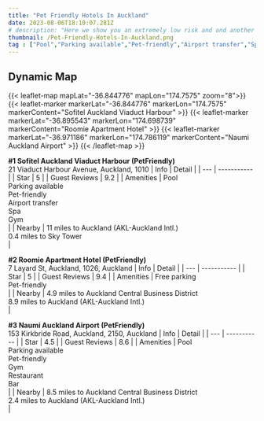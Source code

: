 ```yaml
---
title: "Pet Friendly Hotels In Auckland"
date: 2023-08-06T18:10:07.281Z
# description: "Here we show you an extremely low risk and and another medium risk approach to earn passive income "
thumbnail: /Pet-Friendly-Hotels-In-Auckland.png
tag : ["Pool","Parking available","Pet-friendly","Airport transfer","Spa","Gym","Free parking","Restaurant","Bar"]
---
```


## Dynamic Map
{{< leaflet-map  mapLat="-36.844776" mapLon="174.7575" zoom="8">}}
    {{< leaflet-marker markerLat="-36.844776" markerLon="174.7575" markerContent="Sofitel Auckland Viaduct Harbour" >}}
    {{< leaflet-marker markerLat="-36.895543" markerLon="174.698739" markerContent="Roomie Apartment Hotel" >}}
    {{< leaflet-marker markerLat="-36.971186" markerLon="174.786119" markerContent="Naumi Auckland Airport" >}}
{{< /leaflet-map >}}


**#1 Sofitel Auckland Viaduct Harbour (PetFriendly)**<br>21 Viaduct Harbour Avenue, Auckland, 1010
| Info | Detail |
| --- | ----------- |
| Star | 5 |
| Guest Reviews | 9.2 |
| Amenities | Pool<br>Parking available<br>Pet-friendly<br>Airport transfer<br>Spa<br>Gym<br> |
| Nearby | 11 miles to Auckland (AKL-Auckland Intl.)<br>0.4 miles to Sky Tower<br> |

**#2 Roomie Apartment Hotel (PetFriendly)**<br>7 Layard St, Auckland, 1026, Auckland
| Info | Detail |
| --- | ----------- |
| Star | 5 |
| Guest Reviews | 9.4 |
| Amenities | Free parking<br>Pet-friendly<br> |
| Nearby | 4.9 miles to Auckland Central Business District<br>8.9 miles to Auckland (AKL-Auckland Intl.)<br> |

**#3 Naumi Auckland Airport (PetFriendly)**<br>153 Kirkbride Road, Auckland, 2150, Auckland
| Info | Detail |
| --- | ----------- |
| Star | 4.5 |
| Guest Reviews | 8.6 |
| Amenities | Pool<br>Parking available<br>Pet-friendly<br>Gym<br>Restaurant<br>Bar<br> |
| Nearby | 8.5 miles to Auckland Central Business District<br>2.4 miles to Auckland (AKL-Auckland Intl.)<br> |

